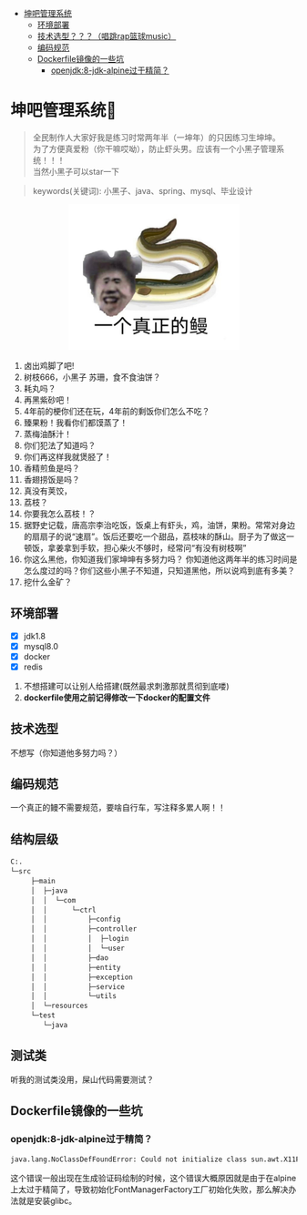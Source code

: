 - [坤吧管理系统](#------)
    * [环境部署](#----)
    * [技术选型？？？（唱跳rap篮球music）](#----------rap--music-)
    * [编码规范](#----)
    * [Dockerfile镜像的一些坑](#dockerfile------)
        + [openjdk:8-jdk-alpine过于精简？](#openjdk-8-jdk-alpine-----)
# 坤吧管理系统🐥

> 全民制作人大家好我是练习时常两年半（一坤年）的只因练习生坤坤。</br>
> 为了方便真爱粉（你干嘛哎呦），防止虾头男。应该有一个小黑子管理系统！！！</br>
> 当然小黑子可以star一下</br>

> keywords(关键词): 小黑子、java、spring、mysql、毕业设计

<div align="center">
<img src="./images/R-C.jpg" width="300" alt="一个真正的鳗" />
</div>



1. 卤出鸡脚了吧!
2. 树枝666，小黑子 苏珊，食不食油饼？
3. 耗丸吗？
4.  再黑紫砂吧！
5.  4年前的梗你们还在玩，4年前的剩饭你们怎么不吃？
6.  臻果粉！我看你们都馍蒸了！
7.  蒸梅油酥汁！
8.  你们犯法了知道吗？
9. 你们再这样我就煲胫了！
10.  香精煎鱼是吗？
11.  香翅捞饭是吗？
12.  真没有荚饺，
13.  荔枝？
14.  你要我怎么荔枝！？
15. 据野史记载，唐高宗李治吃饭，饭桌上有虾头，鸡，油饼，果粉。常常对身边的扇扇子的说“速扇”。饭后还要吃一个甜品，荔枝味的酥山。厨子为了做这一顿饭，拿姜拿到手软，担心柴火不够时，经常问“有没有树枝啊”
16. 你这么黑他，你知道我们家坤坤有多努力吗？ 你知道他这两年半的练习时间是怎么度过的吗？你们这些小黑子不知道，只知道黑他，所以说鸡到底有多美？
17. 挖什么金矿？
## 环境部署

- [x] jdk1.8
- [x] mysql8.0
- [x] docker
- [x] redis
1. 不想搭建可以让别人给搭建(既然最求刺激那就贯彻到底喽)
2. **dockerfile使用之前记得修改一下docker的配置文件**

## 技术选型

不想写（你知道他多努力吗？）

## 编码规范

一个真正的鳗不需要规范，要啥自行车，写注释多累人啊！！
## 结构层级
```bash
C:.
└─src
     ├─main
     │  ├─java
     │  │  └─com
     │  │      └─ctrl
     │  │          ├─config
     │  │          ├─controller
     │  │          │  ├─login
     │  │          │  └─user
     │  │          ├─dao
     │  │          ├─entity
     │  │          ├─exception
     │  │          ├─service
     │  │          └─utils
     │  └─resources
     └─test
        └─java
```
## 测试类
听我的测试类没用，屎山代码需要测试？

## Dockerfile镜像的一些坑

### openjdk:8-jdk-alpine过于精简？

```bash
java.lang.NoClassDefFoundError: Could not initialize class sun.awt.X11FontManager
```

这个错误一般出现在生成验证码绘制的时候，这个错误大概原因就是由于在alpine上太过于精简了，导致初始化FontManagerFactory工厂初始化失败，那么解决办法就是安装glibc。